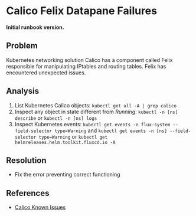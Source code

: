 # Calico Felix Datapane Failures

**Initial runbook version.**

## Problem

Kubernetes networking solution Calico has a component called Felix responsible for manipulating IPtables and routing tables. Felix has encountered unexpected issues.

## Analysis
 1. List Kubernetes Calico objects: `kubectl get all -A | grep calico`
 2. Inspect any object in state different from *Running*: `kubectl -n [ns] describe` or `kubectl -n [ns] logs`
 3. Inspect Kubernetes events: `kubectl get events -n flux-system --field-selector type=Warning` and `kubectl get events -n [ns] --field-selector type=Warning` or `kubectl get helmreleases.helm.toolkit.fluxcd.io -A`

## Resolution
 * Fix the error preventing correct functioning

## References
 * [Calico Known Issues](https://github.com/projectcalico/calico/issues)
